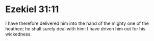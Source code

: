 # Ezekiel 31:11

I have therefore delivered him into the hand of the mighty one of the heathen; he shall surely deal with him: I have driven him out for his wickedness.